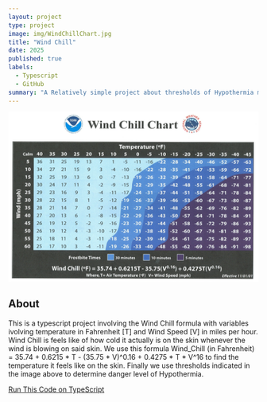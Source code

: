 ```yaml
---
layout: project
type: project
image: img/WindChillChart.jpg
title: "Wind Chill"
date: 2025
published: true
labels:
  - Typescript
  - GitHub
summary: "A Relatively simple project about thresholds of Hypothermia made during ICS 314 quiz."
---
```


![Wind Chill Chart](img/WindChillChart.jpg)

## About

This is a typescript project involving the Wind Chill formula with variables ivolving temperature in Fahrenheit [T] and Wind Speed [V] in miles per hour.
Wind Chill is feels like of how cold it actually is on the skin whenever the wind is blowing on said skin.
We use this formula Wind_Chill (in Fahrenheit) = 35.74 + 0.6215 * T - (35.75 * V)^0.16 + 0.4275 * T * V^16 to find the temperature it feels like on the skin.
Finally we use thresholds indicated in the image above to determine danger level of Hypothermia.

[Run This Code on TypeScript](https://tinyurl.com/3cxr7z9)
